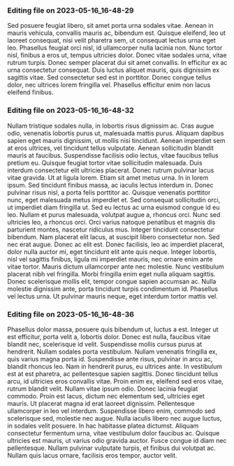 

### Editing file on 2023-05-16_16-48-29

Sed posuere feugiat libero, sit amet porta urna sodales vitae. Aenean in mauris vehicula, convallis mauris ac, bibendum est. Quisque eleifend, leo ut laoreet consequat, nisi velit pharetra sem, ut consequat lectus urna eget leo. Phasellus feugiat orci nisl, id ullamcorper nulla lacinia non. Nunc tortor nisl, finibus a eros ut, tempus ultricies dolor. Donec vitae sodales urna, vitae rutrum turpis. Donec semper placerat dui sit amet convallis. In efficitur ex ac urna consectetur consequat. Duis luctus aliquet mauris, quis dignissim ex sagittis vitae. Sed consectetur sed est in porttitor. Donec congue tellus dolor, nec ultrices lorem fringilla vel. Phasellus efficitur enim non lacus eleifend finibus.




### Editing file on 2023-05-16_16-48-32

Nullam tristique sodales nulla, in lobortis risus dignissim ac. Cras augue odio, venenatis lobortis purus ut, malesuada mattis purus. Aliquam dapibus sapien eget mauris dignissim, ut mollis nisi tincidunt. Aenean imperdiet sem at eros ultrices, vel tincidunt tellus vulputate. Aenean sollicitudin blandit mauris at faucibus. Suspendisse facilisis odio lectus, vitae faucibus tellus pretium eu. Quisque feugiat tortor vitae sollicitudin malesuada. Duis interdum consectetur elit ultricies placerat. Donec rutrum pulvinar lacus vitae gravida.
Ut at ligula lorem. Etiam sit amet metus urna. In in lorem ipsum. Sed tincidunt finibus massa, ac iaculis lectus interdum in. Donec pulvinar risus nisl, a porta felis porttitor ac. Quisque venenatis porttitor nunc, eget malesuada metus imperdiet et. Sed consequat sollicitudin orci, ut imperdiet diam fringilla ut. Sed eu lectus ac urna euismod congue id eu leo. Nullam et purus malesuada, volutpat augue a, rhoncus orci. Nunc sed ultricies leo, a rhoncus orci. Orci varius natoque penatibus et magnis dis parturient montes, nascetur ridiculus mus.
Integer tincidunt consectetur bibendum. Nam placerat elit lacus, at suscipit libero consectetur non. Sed nec erat augue. Donec ac elit est. Donec facilisis, leo ac imperdiet placerat, dolor nulla auctor mi, eget tincidunt elit ante quis neque. Integer lobortis, nisl vel sagittis finibus, ligula mi imperdiet mauris, nec ornare enim ante vitae tortor. Mauris dictum ullamcorper ante nec molestie. Nunc vestibulum placerat nibh vel fringilla. Morbi fringilla enim eget nulla aliquam sagittis. Donec scelerisque mollis elit, tempor congue sapien accumsan ac. Nulla molestie dignissim ante, porta tincidunt turpis condimentum id. Phasellus vel lectus urna. Ut pulvinar mauris neque, eget interdum tortor mattis vel.




### Editing file on 2023-05-16_16-48-36

Phasellus dolor massa, posuere quis bibendum ut, luctus a est. Integer ut est efficitur, porta velit a, lobortis dolor. Donec est nulla, faucibus vitae blandit nec, scelerisque id velit. Suspendisse mollis cursus purus at hendrerit. Nullam sodales porta vestibulum. Nullam venenatis fringilla ex, quis varius magna porta id. Suspendisse ante risus, pulvinar in arcu ac, blandit rhoncus leo. Nam in hendrerit purus, eu ultrices ante. In vestibulum est at est pharetra, ac pellentesque sapien sagittis.
Donec tincidunt tellus arcu, id ultricies eros convallis vitae. Proin enim ex, eleifend sed eros vitae, rutrum blandit velit. Nullam vitae ipsum odio. Donec lacinia feugiat commodo. Proin est lacus, dictum nec elementum sed, ultricies eget mauris. Ut placerat magna id erat laoreet dignissim. Pellentesque ullamcorper in leo vel interdum. Suspendisse libero enim, commodo sed scelerisque sed, molestie nec augue. Nulla iaculis libero nec augue luctus, in sodales velit posuere. In hac habitasse platea dictumst. Aliquam consectetur fermentum urna, vitae vestibulum dolor faucibus ac. Quisque ultricies est mauris, ut varius odio gravida auctor. Fusce congue id diam nec pellentesque. Nullam pulvinar vulputate turpis, et finibus dui volutpat ac. Nullam quis lacus ornare, facilisis eros tempor, auctor velit.



